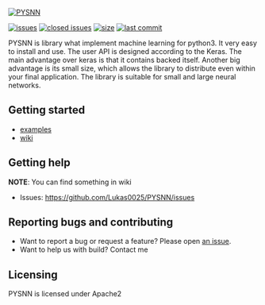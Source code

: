 [![PYSNN](https://raw.githubusercontent.com/Lukas0025/PYSNN/master/assets/logo.svg)](https://pypi.org/project/PYSNN/)

[![issues](https://img.shields.io/github/issues/Lukas0025/PYSNN)](https://github.com/Lukas0025/PYSNN/issues)
[![closed issues](https://img.shields.io/github/issues-closed-raw/Lukas0025/PYSNN)](https://github.com/Lukas0025/PYSNN/issues)
[![size](https://img.shields.io/github/repo-size/Lukas0025/PYSNN)](https://github.com/Lukas0025/PYSNN/)
[![last commit](https://img.shields.io/github/last-commit/Lukas0025/PYSNN)](https://github.com/Lukas0025/PYSNN/)

PYSNN is library what implement machine learning for python3. It very easy to install and use. The user API is designed according to the Keras. 
The main advantage over keras is that it contains backed itself. Another big advantage is its small size, which allows the library to distribute even within your final application. 
The library is suitable for small and large neural networks.

## Getting started

* [examples](https://github.com/Lukas0025/PYSNN/tree/master/examples)
* [wiki](https://github.com/Lukas0025/PYSNN/wiki)

## Getting help

**NOTE**: You can find something in wiki

* Issues: https://github.com/Lukas0025/PYSNN/issues

## Reporting bugs and contributing

* Want to report a bug or request a feature? Please open [an issue](https://github.com/Lukas0025/PYSNN/issues/new).
* Want to help us with build? Contact me

## Licensing

PYSNN is licensed under Apache2